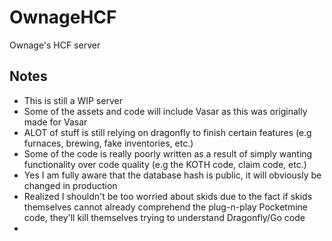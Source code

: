 # OwnageHCF

Ownage's HCF server

## Notes

- This is still a WIP server
- Some of the assets and code will include Vasar as this was originally made for Vasar
- ALOT of stuff is still relying on dragonfly to finish certain features (e.g furnaces, brewing, fake inventories, etc.)
- Some of the code is really poorly written as a result of simply wanting functionality over code quality (e.g the KOTH code, claim code, etc.)
- Yes I am fully aware that the database hash is public, it will obviously be changed in production
- Realized I shouldn't be too worried about skids due to the fact if skids themselves cannot already comprehend the plug-n-play Pocketmine code, they'll kill themselves trying to understand Dragonfly/Go code
- 
